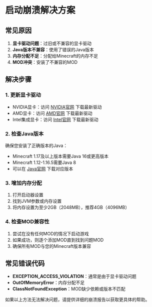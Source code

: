 # 启动崩溃解决方案

## 常见原因

1. **显卡驱动问题**：过旧或不兼容的显卡驱动
2. **Java版本不兼容**：使用了错误的Java版本
3. **内存分配不足**：分配给Minecraft的内存不足
4. **MOD冲突**：安装了不兼容的MOD

## 解决步骤

### 1. 更新显卡驱动

- NVIDIA显卡：访问 [NVIDIA官网](https://www.nvidia.com/Download/index.aspx) 下载最新驱动
- AMD显卡：访问 [AMD官网](https://www.amd.com/zh-hans/support) 下载最新驱动
- Intel集成显卡：访问 [Intel官网](https://www.intel.cn/content/www/cn/zh/download-center/home.html) 下载最新驱动

### 2. 检查Java版本

确保您安装了正确版本的Java：
- Minecraft 1.17及以上版本需要Java 16或更高版本
- Minecraft 1.12-1.16.5需要Java 8
- 可以在 [Java官网](https://www.java.com) 下载对应版本

### 3. 增加内存分配

1. 打开启动器设置
2. 找到JVM参数或内存设置
3. 将内存设置为至少2GB（2048MB），推荐4GB（4096MB）

### 4. 检查MOD兼容性

1. 尝试在没有任何MOD的情况下启动游戏
2. 如果成功，则逐个添加MOD直到找到问题MOD
3. 确保所有MOD与您的Minecraft版本兼容

## 常见错误代码

- **EXCEPTION_ACCESS_VIOLATION**：通常是由于显卡驱动问题
- **OutOfMemoryError**：内存分配不足
- **ClassNotFoundException**：MOD缺少依赖或版本不匹配

如果以上方法无法解决问题，请提供详细的崩溃报告以获取更具体的帮助。
